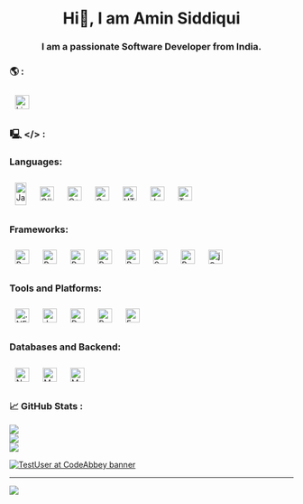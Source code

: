 <!--## Howdy! 👋
## I'm Amin, a Software Developer. -->
<h1 align="center">Hi👋, I am Amin Siddiqui</h1>
<h3 align="center">I am a passionate Software Developer from India.</h3>
<!--## #30NitesOfCode: [Check out my progress!](https://www.codedex.io/@amin/30-nites-of-code)  
  [#30NitesOfCode](https://www.codedex.io/@amin/30-nites-of-code)
  ![@amin #30NitesOfCode](https://www.codedex.io/api/petStatus?user=amin)-->
<!--
**aameensiddiqui/aameensiddiqui** is a ✨ _special_ ✨ repository because its `README.md` (this file) appears on your GitHub profile.
https://gprm.itsvg.in/
![JavaFX](https://img.shields.io/badge/javafx-%23FF0000.svg?style=for-the-badge&logo=javafx&logoColor=white)
![Notion](https://img.shields.io/badge/Notion-%23000000.svg?style=for-the-badge&logo=notion&logoColor=white)
socials
[![Stack Overflow](https://img.shields.io/badge/-Stackoverflow-FE7A16?logo=stack-overflow&logoColor=white)](https://stackoverflow.com/users/27310691) [![Codepen](https://img.shields.io/badge/Codepen-000000?style=for-the-badge&logo=codepen&logoColor=white)](https://codepen.io/aminsiddiqui) 
Here are some ideas to get you started:
- 🔭 I’m currently working on ...
- 🌱 I’m currently learning ...
- 👯 I’m looking to collaborate on ...
- 🤔 I’m looking for help with ...
- 💬 Ask me about ...
- 📫 How to reach me: ...
- 😄 Pronouns: ...
- ⚡ Fun fact: ...
💻 🌐📊
[![LinkedIn](https://img.shields.io/badge/LinkedIn-%230077B5.svg?logo=linkedin&logoColor=white)](https://linkedin.com/in/siddiquiamin) 
-->

### 🌎 :
<a href="https://linkedin.com/in/siddiquiamin" target="_blank">
  <img src="https://img.shields.io/badge/LinkedIn-%230077B5.svg?logo=linkedin&logoColor=white" alt="LinkedIn badge" style="vertical-align:middle; margin:10px; height:25px; width:auto;" />
</a>

###  🖳 </> :
<span>
  <h3>Languages:</h3>
  <img align="center" src="https://upload.wikimedia.org/wikipedia/en/3/30/Java_programming_language_logo.svg" alt="Java logo" width="20" style="vertical-align:middle; margin:10px; height:40px"/>
  <img align="center" src="https://img.shields.io/badge/c%23-%23239120.svg?style=flat&logo=csharp&logoColor=white" alt="C# badge" style="vertical-align:middle; margin:10px; height:25px"/>
  <img align="center" src="https://img.shields.io/badge/c++-%2300599C.svg?style=flat&logo=c%2B%2B&logoColor=white" alt="C++ badge" style="vertical-align:middle; margin:10px; height:25px"/>
  <img align="center" src="https://img.shields.io/badge/c-%2300599C.svg?style=flat&logo=c&logoColor=white" alt="C badge" style="vertical-align:middle; margin:10px; height:25px"/>
  <img align="center" src="https://img.shields.io/badge/html5-%23E34F26.svg?style=flat&logo=html5&logoColor=white" alt="HTML5 badge" style="vertical-align:middle; margin:10px; height:25px"/>
  <img align="center" src="https://img.shields.io/badge/javascript-%23323330.svg?style=flat&logo=javascript&logoColor=%23F7DF1E" alt="JavaScript badge" style="vertical-align:middle; margin:10px; height:25px"/>
  <img align="center" src="https://img.shields.io/badge/typescript-%23007ACC.svg?style=flat&logo=typescript&logoColor=white" alt="TypeScript badge" style="vertical-align:middle; margin:10px; height:25px"/>
</span>
<br/>
<span>
  <h3>Frameworks:</h3>
  <img align="center" src="https://img.shields.io/badge/react-%2320232a.svg?style=flat&logo=react&logoColor=%2361DAFB" alt="React badge" style="vertical-align:middle; margin:10px; height:25px"/>
  <img align="center" src="https://img.shields.io/badge/React%20Hook%20Form-%23EC5990.svg?style=flat&logo=reacthookform&logoColor=white" alt="React Hook Form badge" style="vertical-align:middle; margin:10px; height:25px"/>
  <img align="center" src="https://img.shields.io/badge/redux-%23593d88.svg?style=flat&logo=redux&logoColor=white" alt="Redux badge" style="vertical-align:middle; margin:10px; height:25px"/>
  <img align="center" src="https://img.shields.io/badge/-React%20Query-FF4154?style=flat&logo=react%20query&logoColor=white" alt="React Query badge" style="vertical-align:middle; margin:10px; height:25px"/>
  <img align="center" src="https://img.shields.io/badge/React_Router-CA4245?style=flat&logo=react-router&logoColor=white" alt="React Router badge" style="vertical-align:middle; margin:10px; height:25px"/>
  <img align="center" src="https://img.shields.io/badge/spring%20boot-%236DB33F.svg?style=flat&logo=spring&logoColor=white" alt="Spring Boot badge" style="vertical-align:middle; margin:10px; height:25px""/>
  <img align="center" src="https://img.shields.io/badge/bootstrap-%238511FA.svg?style=flat&logo=bootstrap&logoColor=white" alt="Bootstrap badge" style="vertical-align:middle; margin:10px; height:25px"/>
  <img align="center" src="https://img.shields.io/badge/jquery-%230769AD.svg?style=flat&logo=jquery&logoColor=white" alt="jQuery badge" style="vertical-align:middle; margin:10px; height:25px"/>
</span>
<br/>
<span>
  <h3>Tools and Platforms:</h3>
  <img align="center" src="https://img.shields.io/badge/.NET-5C2D91?style=flat&logo=.net&logoColor=white" alt=".NET badge" style="vertical-align:middle; margin:10px; height:25px"/>
  <img align="center" src="https://img.shields.io/badge/jenkins-%232C5263.svg?style=flat&logo=jenkins&logoColor=white" alt="Jenkins badge" style="vertical-align:middle; margin:10px; height:25px"/>
  <img align="center" src="https://img.shields.io/badge/docker-%230db7ed.svg?style=flat&logo=docker&logoColor=white" alt="Docker badge" style="vertical-align:middle; margin:10px; height:25px"/>
  <img align="center" src="https://img.shields.io/badge/Postman-FF6C37?style=flat&logo=postman&logoColor=white" alt="Postman badge" style="vertical-align:middle; margin:10px; height:25px""/>
   <img align="center" src="https://img.shields.io/badge/express.js-%23404d59.svg?style=flat&logo=express&logoColor=white" alt="Express.js badge" style="vertical-align:middle; margin:10px; height:25px"/>
</span>
<br/>
<span>
  <h3>Databases and Backend:</h3>
  <img align="center" src="https://img.shields.io/badge/node.js-6DA55F?style=flat&logo=node.js&logoColor=white" alt="NodeJS badge" style="vertical-align:middle; margin:10px; height:25px"/>
<!--   <img align="center" src="https://img.shields.io/badge/JWT-black?style=flat&logo=JSON%20web%20tokens" alt="JWT badge" style="vertical-align:middle; margin:10px; height:25px"/> -->
  <img align="center" src="https://img.shields.io/badge/MongoDB-%234ea94b.svg?style=flat&logo=mongodb&logoColor=white" alt="MongoDB badge" style="vertical-align:middle; margin:10px; height:25px"/>
  <img align="center" src="https://img.shields.io/badge/mysql-4479A1.svg?style=flat&logo=mysql&logoColor=white" alt="MySQL badge" style="vertical-align:middle; margin:10px; height:25px"/>
</span>


<!--
![Java](https://img.shields.io/badge/java-%23ED8B00.svg?style=flat&logo=openjdk&logoColor=white) 
![C#](https://img.shields.io/badge/c%23-%23239120.svg?style=flat&logo=csharp&logoColor=white) 
![C++](https://img.shields.io/badge/c++-%2300599C.svg?style=flat&logo=c%2B%2B&logoColor=white) 
![C](https://img.shields.io/badge/c-%2300599C.svg?style=flat&logo=c&logoColor=white) 
![HTML5](https://img.shields.io/badge/html5-%23E34F26.svg?style=flat&logo=html5&logoColor=white) 
![JavaScript](https://img.shields.io/badge/javascript-%23323330.svg?style=flat&logo=javascript&logoColor=%23F7DF1E) 
![TypeScript](https://img.shields.io/badge/typescript-%23007ACC.svg?style=flat&logo=typescript&logoColor=white) 
![.Net](https://img.shields.io/badge/.NET-5C2D91?style=flat&logo=.net&logoColor=white) 
![Bootstrap](https://img.shields.io/badge/bootstrap-%238511FA.svg?style=flat&logo=bootstrap&logoColor=white)  
![jQuery](https://img.shields.io/badge/jquery-%230769AD.svg?style=flat&logo=jquery&logoColor=white) 
![JWT](https://img.shields.io/badge/JWT-black?style=flat&logo=JSON%20web%20tokens) 
![NodeJS](https://img.shields.io/badge/node.js-6DA55F?style=flat&logo=node.js&logoColor=white) 
![React](https://img.shields.io/badge/react-%2320232a.svg?style=flat&logo=react&logoColor=%2361DAFB) 
![React Hook Form](https://img.shields.io/badge/React%20Hook%20Form-%23EC5990.svg?style=flat&logo=reacthookform&logoColor=white) 
![Redux](https://img.shields.io/badge/redux-%23593d88.svg?style=flat&logo=redux&logoColor=white) 
![React Query](https://img.shields.io/badge/-React%20Query-FF4154?style=flat&logo=react%20query&logoColor=white) 
![React Router](https://img.shields.io/badge/React_Router-CA4245?style=flat&logo=react-router&logoColor=white) 
![Spring](https://img.shields.io/badge/spring-%236DB33F.svg?style=flat&logo=spring&logoColor=white) 
![Apache Tomcat](https://img.shields.io/badge/apache%20tomcat-%23F8DC75.svg?style=flat&logo=apache-tomcat&logoColor=black) 
![Jenkins](https://img.shields.io/badge/jenkins-%232C5263.svg?style=flat&logo=jenkins&logoColor=white) 
![MongoDB](https://img.shields.io/badge/MongoDB-%234ea94b.svg?style=flat&logo=mongodb&logoColor=white) 
![MySQL](https://img.shields.io/badge/mysql-4479A1.svg?style=flat&logo=mysql&logoColor=white) 
![GitHub](https://img.shields.io/badge/github-%23121011.svg?style=flat&logo=github&logoColor=white) 
![Docker](https://img.shields.io/badge/docker-%230db7ed.svg?style=flat&logo=docker&logoColor=white) 
![Postman](https://img.shields.io/badge/Postman-FF6C37?style=flat&logo=postman&logoColor=white)
-->

### 📈 GitHub Stats :
![](https://github-readme-stats.vercel.app/api?username=aameensiddiqui&theme=transparent&hide_border=false&include_all_commits=true&count_private=true)<br/>
![](https://github-readme-streak-stats.herokuapp.com/?user=aameensiddiqui&theme=transparent&hide_border=false)<br/>
![](https://github-readme-stats.vercel.app/api/top-langs/?username=aameensiddiqui&theme=transparent&hide_border=false&include_all_commits=true&count_private=true&layout=compact)


[![TestUser at CodeAbbey banner](https://www.codeabbey.com/index/user_banner/aminsiddiqui.png)](https://www.codeabbey.com/index/user_profile/aminsiddiqui)


<!--
### ✍️ Random Dev Quote :
![](https://quotes-github-readme.vercel.app/api?type=vetical&theme=tokyonight)
### 🔝 Top Contributed Repo
![](https://github-contributor-stats.vercel.app/api?username=aameensiddiqui&limit=5&theme=transparent&combine_all_yearly_contributions=true) -->

---
[![](https://visitcount.itsvg.in/api?id=aameensiddiqui&icon=2&color=1)](https://visitcount.itsvg.in)

<!-- Proudly created with GPRM ( https://gprm.itsvg.in ) -->
